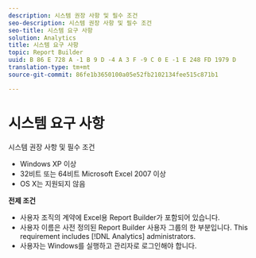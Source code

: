 ```yaml
---
description: 시스템 권장 사항 및 필수 조건
seo-description: 시스템 권장 사항 및 필수 조건
seo-title: 시스템 요구 사항
solution: Analytics
title: 시스템 요구 사항
topic: Report Builder
uuid: B 86 E 728 A -1 B 9 D -4 A 3 F -9 C 0 E -1 E 248 FD 1979 D
translation-type: tm+mt
source-git-commit: 86fe1b3650100a05e52fb2102134fee515c871b1

---
```



# 시스템 요구 사항

시스템 권장 사항 및 필수 조건

* Windows XP 이상
* 32비트 또는 64비트 Microsoft Excel 2007 이상
* OS X는 지원되지 않음

**전제 조건**

* 사용자 조직의 계약에 Excel용 Report Builder가 포함되어 있습니다.
* 사용자 이름은 사전 정의된 Report Builder 사용자 그룹의 한 부분입니다. This requirement includes [!DNL Analytics] administrators.
* 사용자는 Windows를 실행하고 관리자로 로그인해야 합니다.

